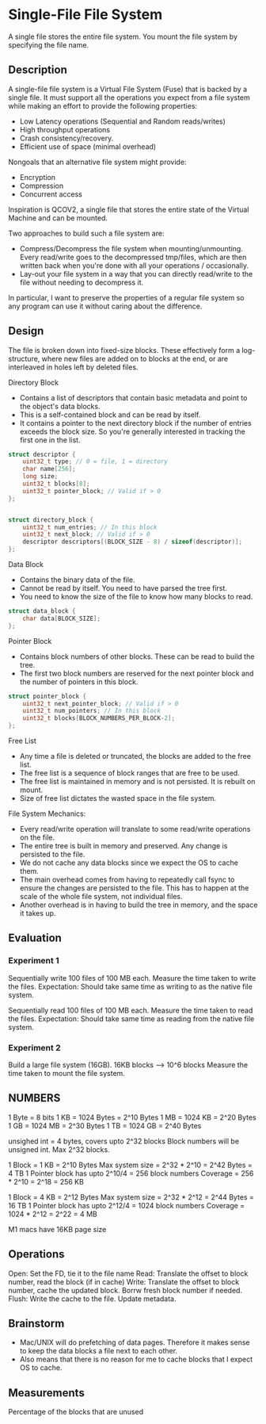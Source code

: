 # Single-File File System

A single file stores the entire file system.
You mount the file system by specifying the file name.

## Description
A single-file file system is a Virtual File System (Fuse) that is backed by a single file. 
It must support all the operations you expect from a file system while making an effort to provide the following properties:
- Low Latency operations (Sequential and Random reads/writes)
- High throughput operations
- Crash consistency/recovery.
- Efficient use of space (minimal overhead)

Nongoals that an alternative file system might provide:
- Encryption
- Compression
- Concurrent access

Inspiration is QCOV2, a single file that stores the entire state of the Virtual Machine and can be mounted.

Two approaches to build such a file system are:
- Compress/Decompress the file system when mounting/unmounting. Every read/write goes to the decompressed tmp/files, which are then written back when you're done with all your operations / occasionally.
- Lay-out your file system in a way that you can directly read/write to the file without needing to decompress it.

In particular, I want to preserve the properties of a regular file system so any program can use it without caring about the difference. 

## Design
The file is broken down into fixed-size blocks. These effectively form a log-structure, where new files are added on to blocks at the end, or are interleaved in holes left by deleted files.

Directory Block
- Contains a list of descriptors that contain basic metadata and point to the object's data blocks.
- This is a self-contained block and can be read by itself.
- It contains a pointer to the next directory block if the number of entries exceeds the block size. So you're generally interested in tracking the first one in the list.

```cpp
struct descriptor {
    uint32_t type; // 0 = file, 1 = directory
    char name[256];
    long size;
    uint32_t blocks[8];
    uint32_t pointer_block; // Valid if > 0
};


struct directory_block {
    uint32_t num_entries; // In this block
    uint32_t next_block; // Valid if > 0
    descriptor descriptors[(BLOCK_SIZE - 8) / sizeof(descriptor)];
};
```

Data Block
- Contains the binary data of the file.
- Cannot be read by itself. You need to have parsed the tree first.
- You need to know the size of the file to know how many blocks to read.

```cpp
struct data_block {
    char data[BLOCK_SIZE];
};
```

Pointer Block
- Contains block numbers of other blocks. These can be read to build the tree.
- The first two block numbers are reserved for the next pointer block and the number of pointers in this block.
```cpp
struct pointer_block {
    uint32_t next_pointer_block; // Valid if > 0
    uint32_t num_pointers; // In this block
    uint32_t blocks[BLOCK_NUMBERS_PER_BLOCK-2];
};
```



Free List
- Any time a file is deleted or truncated, the blocks are added to the free list.
- The free list is a sequence of block ranges that are free to be used.
- The free list is maintained in memory and is not persisted. It is rebuilt on mount.
- Size of free list dictates the wasted space in the file system.



File System Mechanics:
- Every read/write operation will translate to some read/write operations on the file.
- The entire tree is built in memory and preserved. Any change is persisted to the file.
- We do not cache any data blocks since we expect the OS to cache them.
- The main overhead comes from having to repeatedly call fsync to ensure the changes are persisted to the file. This has to happen at the scale of the whole file system, not individual files.
- Another overhead is in having to build the tree in memory, and the space it takes up.



## Evaluation

### Experiment 1
Sequentially write 100 files of 100 MB each.
Measure the time taken to write the files.
Expectation: Should take same time as writing to as the native file system.

Sequentially read 100 files of 100 MB each.
Measure the time taken to read the files.
Expectation: Should take same time as reading from the native file system.


### Experiment 2
Build a large file system (16GB).
16KB blocks --> 10^6 blocks
Measure the time taken to mount the file system.



## NUMBERS

1 Byte = 8 bits
1 KB = 1024 Bytes = 2^10 Bytes
1 MB = 1024 KB = 2^20 Bytes
1 GB = 1024 MB = 2^30 Bytes
1 TB = 1024 GB = 2^40 Bytes

unsighed int = 4 bytes, covers upto 2^32 blocks
Block numbers will be unsigned int. Max 2^32 blocks.

1 Block = 1 KB = 2^10 Bytes
Max system size = 2^32 * 2^10 = 2^42 Bytes = 4 TB
1 Pointer block has upto 2^10/4 = 256 block numbers
Coverage = 256 * 2^10 = 2^18 = 256 KB


1 Block = 4 KB = 2^12 Bytes
Max system size = 2^32 * 2^12 = 2^44 Bytes = 16 TB
1 Pointer block has upto 2^12/4 = 1024 block numbers
Coverage = 1024 * 2^12 = 2^22 = 4 MB



M1 macs have 16KB page size


## Operations
Open: Set the FD, tie it to the file name
Read: Translate the offset to block number, read the block (if in cache)
Write: Translate the offset to block number, cache the updated block. Borrw fresh block number if needed.
Flush: Write the cache to the file. Update metadata.


## Brainstorm
- Mac/UNIX will do prefetching of data pages. Therefore it makes sense to keep the data blocks a file next to each other.
- Also means that there is no reason for me to cache blocks that I expect OS to cache.


## Measurements
Percentage of the blocks that are unused
